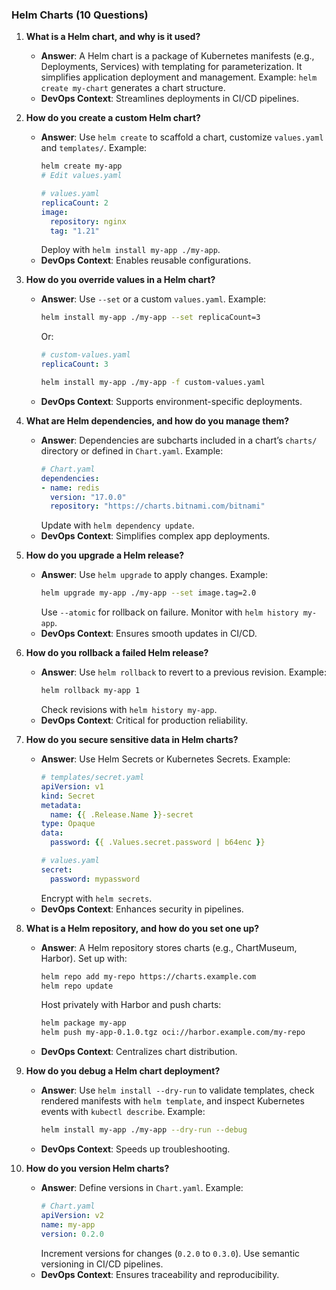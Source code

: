 ### Helm Charts (10 Questions)

1. **What is a Helm chart, and why is it used?**
   - **Answer**: A Helm chart is a package of Kubernetes manifests (e.g., Deployments, Services) with templating for parameterization. It simplifies application deployment and management. Example: `helm create my-chart` generates a chart structure.
   - **DevOps Context**: Streamlines deployments in CI/CD pipelines.

2. **How do you create a custom Helm chart?**
   - **Answer**: Use `helm create` to scaffold a chart, customize `values.yaml` and `templates/`. Example:
     ```bash
     helm create my-app
     # Edit values.yaml
     ```
     ```yaml
     # values.yaml
     replicaCount: 2
     image:
       repository: nginx
       tag: "1.21"
     ```
     Deploy with `helm install my-app ./my-app`.
   - **DevOps Context**: Enables reusable configurations.

3. **How do you override values in a Helm chart?**
   - **Answer**: Use `--set` or a custom `values.yaml`. Example:
     ```bash
     helm install my-app ./my-app --set replicaCount=3
     ```
     Or:
     ```yaml
     # custom-values.yaml
     replicaCount: 3
     ```
     ```bash
     helm install my-app ./my-app -f custom-values.yaml
     ```
   - **DevOps Context**: Supports environment-specific deployments.

4. **What are Helm dependencies, and how do you manage them?**
   - **Answer**: Dependencies are subcharts included in a chart’s `charts/` directory or defined in `Chart.yaml`. Example:
     ```yaml
     # Chart.yaml
     dependencies:
     - name: redis
       version: "17.0.0"
       repository: "https://charts.bitnami.com/bitnami"
     ```
     Update with `helm dependency update`.
   - **DevOps Context**: Simplifies complex app deployments.

5. **How do you upgrade a Helm release?**
   - **Answer**: Use `helm upgrade` to apply changes. Example:
     ```bash
     helm upgrade my-app ./my-app --set image.tag=2.0
     ```
     Use `--atomic` for rollback on failure. Monitor with `helm history my-app`.
   - **DevOps Context**: Ensures smooth updates in CI/CD.

6. **How do you rollback a failed Helm release?**
   - **Answer**: Use `helm rollback` to revert to a previous revision. Example:
     ```bash
     helm rollback my-app 1
     ```
     Check revisions with `helm history my-app`.
   - **DevOps Context**: Critical for production reliability.

7. **How do you secure sensitive data in Helm charts?**
   - **Answer**: Use Helm Secrets or Kubernetes Secrets. Example:
     ```yaml
     # templates/secret.yaml
     apiVersion: v1
     kind: Secret
     metadata:
       name: {{ .Release.Name }}-secret
     type: Opaque
     data:
       password: {{ .Values.secret.password | b64enc }}
     ```
     ```yaml
     # values.yaml
     secret:
       password: mypassword
     ```
     Encrypt with `helm secrets`.
   - **DevOps Context**: Enhances security in pipelines.

8. **What is a Helm repository, and how do you set one up?**
   - **Answer**: A Helm repository stores charts (e.g., ChartMuseum, Harbor). Set up with:
     ```bash
     helm repo add my-repo https://charts.example.com
     helm repo update
     ```
     Host privately with Harbor and push charts:
     ```bash
     helm package my-app
     helm push my-app-0.1.0.tgz oci://harbor.example.com/my-repo
     ```
   - **DevOps Context**: Centralizes chart distribution.

9. **How do you debug a Helm chart deployment?**
   - **Answer**: Use `helm install --dry-run` to validate templates, check rendered manifests with `helm template`, and inspect Kubernetes events with `kubectl describe`. Example:
     ```bash
     helm install my-app ./my-app --dry-run --debug
     ```
   - **DevOps Context**: Speeds up troubleshooting.

10. **How do you version Helm charts?**
    - **Answer**: Define versions in `Chart.yaml`. Example:
      ```yaml
      # Chart.yaml
      apiVersion: v2
      name: my-app
      version: 0.2.0
      ```
      Increment versions for changes (`0.2.0` to `0.3.0`). Use semantic versioning in CI/CD pipelines.
    - **DevOps Context**: Ensures traceability and reproducibility.
